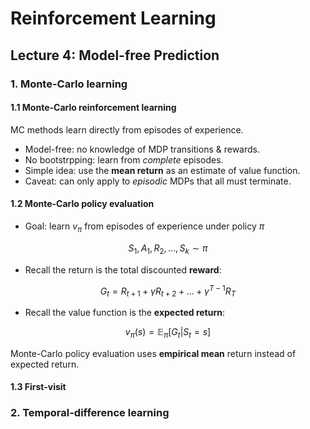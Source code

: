 # Reinforcement Learning



## Lecture 4: Model-free Prediction

### 1. Monte-Carlo learning

#### 1.1 Monte-Carlo reinforcement learning

MC methods learn directly from episodes of experience.

- Model-free: no knowledge of MDP transitions & rewards.
- No bootstrpping: learn from *complete* episodes.
- Simple idea: use the **mean return** as an estimate of value function.
- Caveat: can only apply to *episodic* MDPs that all must terminate.



#### 1.2 Monte-Carlo policy evaluation

- Goal: learn $v_\pi$ from episodes of experience under policy $\pi$

$$
S_1,A_1, R_2, ...,S_k \sim \pi
$$

- Recall the return is the total discounted **reward**:

$$
G_t=R_{t+1}+\gamma R_{t+2}+...+\gamma^{T-1}R_T
$$

- Recall the value function is the **expected return**:

$$
v_\pi(s)=\mathbb E_\pi[G_t|S_t=s]
$$

Monte-Carlo policy evaluation uses **empirical mean** return instead of expected return.



#### 1.3 First-visit







### 2. Temporal-difference learning

